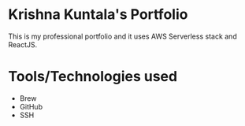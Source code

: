# Krishna Kuntala's Portfolio

This is my professional portfolio and it uses AWS Serverless stack and ReactJS.

# Tools/Technologies used
* Brew
* GitHub
* SSH